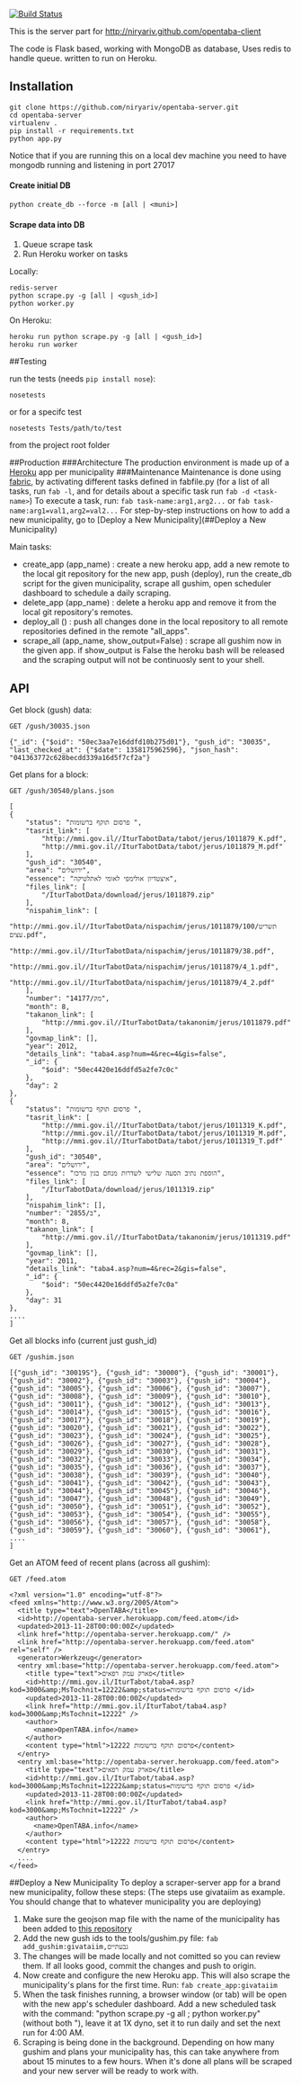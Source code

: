[![Build Status](https://travis-ci.org/niryariv/opentaba-server.png?branch=master)](https://travis-ci.org/niryariv/opentaba-server)

This is the server part for http://niryariv.github.com/opentaba-client

The code is Flask based, working with MongoDB as database, Uses redis to handle queue. written to run on Heroku.

## Installation

    git clone https://github.com/niryariv/opentaba-server.git
    cd opentaba-server
    virtualenv .
    pip install -r requirements.txt
    python app.py

Notice that if you are running this on a local dev machine you need to have mongodb running and listening in port 27017
#### Create initial DB

    python create_db --force -m [all | <muni>]

#### Scrape data into DB

1. Queue scrape task
2. Run Heroku worker on tasks
    
Locally:

    redis-server
    python scrape.py -g [all | <gush_id>]
    python worker.py

On Heroku:

    heroku run python scrape.py -g [all | <gush_id>]
    heroku run worker
    
##Testing

run the tests (needs ```pip install nose```):

    nosetests
or for a specifc test

    nosetests Tests/path/to/test
    
from the project root folder

##Production
###Architecture
The production environment is made up of a [Heroku](http://heroku.com) app per municipality
###Maintenance
Maintenance is done using [fabric](http://fabfile.org), by activating different tasks defined in fabfile.py 
(for a list of all tasks, run `fab -l`, and for details about a specific task run `fab -d <task-name>`)
To execute a task, run: `fab task-name:arg1,arg2...` or `fab task-name:arg1=val1,arg2=val2...`
For step-by-step instructions on how to add a new municipality, go to [Deploy a New Municipality](##Deploy a New Municipality)

Main tasks:
+ create_app (app_name) : create a new heroku app, add a new remote to the local git repository for the new app, 
  push (deploy), run the create_db script for the given municipality, scrape all gushim, open scheduler dashboard
  to schedule a daily scraping.
+ delete_app (app_name) : delete a heroku app and remove it from the local git repository's remotes.
+ deploy_all () : push all changes done in the local repository to all remote repositories defined in the 
  remote "all_apps".
+ scrape_all (app_name, show_output=False) : scrape all gushim now in the given app. if show_output is False
  the heroku bash will be released and the scraping output will not be continuosly sent to your shell.

## API

Get block (gush) data:

    GET /gush/30035.json

    {"_id": {"$oid": "50ec3aa7e16ddfd10b275d01"}, "gush_id": "30035", "last_checked_at": {"$date": 1358175962596}, "json_hash": "041363772c628becdd339a16d5f7cf2a"}

Get plans for a block:

    GET /gush/30540/plans.json

    [
    {
        "status": "פרסום תוקף ברשומות ",
        "tasrit_link": [
            "http://mmi.gov.il//IturTabotData/tabot/jerus/1011879_K.pdf",
            "http://mmi.gov.il//IturTabotData/tabot/jerus/1011879_M.pdf"
        ],
        "gush_id": "30540",
        "area": "ירושלים",
        "essence": "איצטדיון אולימפי לאומי לאתלטיקה",
        "files_link": [
            "/IturTabotData/download/jerus/1011879.zip"
        ],
        "nispahim_link": [
            "http://mmi.gov.il//IturTabotData/nispachim/jerus/1011879/100/תשריט עצים.pdf",
            "http://mmi.gov.il//IturTabotData/nispachim/jerus/1011879/38.pdf",
            "http://mmi.gov.il//IturTabotData/nispachim/jerus/1011879/4_1.pdf",
            "http://mmi.gov.il//IturTabotData/nispachim/jerus/1011879/4_2.pdf"
        ],
        "number": "מק/14177",
        "month": 8,
        "takanon_link": [
            "http://mmi.gov.il//IturTabotData/takanonim/jerus/1011879.pdf"
        ],
        "govmap_link": [],
        "year": 2012,
        "details_link": "taba4.asp?num=4&rec=4&gis=false",
        "_id": {
            "$oid": "50ec4420e16ddfd5a2fe7c0c"
        },
        "day": 2
    },
    {
        "status": "פרסום תוקף ברשומות ",
        "tasrit_link": [
            "http://mmi.gov.il//IturTabotData/tabot/jerus/1011319_K.pdf",
            "http://mmi.gov.il//IturTabotData/tabot/jerus/1011319_M.pdf",
            "http://mmi.gov.il//IturTabotData/tabot/jerus/1011319_T.pdf"
        ],
        "gush_id": "30540",
        "area": "ירושלים",
        "essence": "הוספת נתיב הסעה שלישי לשדרות מנחם בגין מרכז",
        "files_link": [
            "/IturTabotData/download/jerus/1011319.zip"
        ],
        "nispahim_link": [],
        "number": "2855/ב",
        "month": 8,
        "takanon_link": [
            "http://mmi.gov.il//IturTabotData/takanonim/jerus/1011319.pdf"
        ],
        "govmap_link": [],
        "year": 2011,
        "details_link": "taba4.asp?num=4&rec=2&gis=false",
        "_id": {
            "$oid": "50ec4420e16ddfd5a2fe7c0a"
        },
        "day": 31
    },
    .... 
    ]

Get all blocks info (current just gush_id)

    GET /gushim.json
    
    [{"gush_id": "30019S"}, {"gush_id": "30000"}, {"gush_id": "30001"}, {"gush_id": "30002"}, {"gush_id": "30003"}, {"gush_id": "30004"}, {"gush_id": "30005"}, {"gush_id": "30006"}, {"gush_id": "30007"}, {"gush_id": "30008"}, {"gush_id": "30009"}, {"gush_id": "30010"}, {"gush_id": "30011"}, {"gush_id": "30012"}, {"gush_id": "30013"}, {"gush_id": "30014"}, {"gush_id": "30015"}, {"gush_id": "30016"}, {"gush_id": "30017"}, {"gush_id": "30018"}, {"gush_id": "30019"}, {"gush_id": "30020"}, {"gush_id": "30021"}, {"gush_id": "30022"}, {"gush_id": "30023"}, {"gush_id": "30024"}, {"gush_id": "30025"}, {"gush_id": "30026"}, {"gush_id": "30027"}, {"gush_id": "30028"}, {"gush_id": "30029"}, {"gush_id": "30030"}, {"gush_id": "30031"}, {"gush_id": "30032"}, {"gush_id": "30033"}, {"gush_id": "30034"}, {"gush_id": "30035"}, {"gush_id": "30036"}, {"gush_id": "30037"}, {"gush_id": "30038"}, {"gush_id": "30039"}, {"gush_id": "30040"}, {"gush_id": "30041"}, {"gush_id": "30042"}, {"gush_id": "30043"}, {"gush_id": "30044"}, {"gush_id": "30045"}, {"gush_id": "30046"}, {"gush_id": "30047"}, {"gush_id": "30048"}, {"gush_id": "30049"}, {"gush_id": "30050"}, {"gush_id": "30051"}, {"gush_id": "30052"}, {"gush_id": "30053"}, {"gush_id": "30054"}, {"gush_id": "30055"}, {"gush_id": "30056"}, {"gush_id": "30057"}, {"gush_id": "30058"}, {"gush_id": "30059"}, {"gush_id": "30060"}, {"gush_id": "30061"},
    ....
    ]


Get an ATOM feed of recent plans (across all gushim):

    GET /feed.atom

    <?xml version="1.0" encoding="utf-8"?>
    <feed xmlns="http://www.w3.org/2005/Atom">
      <title type="text">OpenTABA</title>
      <id>http://opentaba-server.herokuapp.com/feed.atom</id>
      <updated>2013-11-28T00:00:00Z</updated>
      <link href="http://opentaba-server.herokuapp.com/" />
      <link href="http://opentaba-server.herokuapp.com/feed.atom" rel="self" />
      <generator>Werkzeug</generator>
      <entry xml:base="http://opentaba-server.herokuapp.com/feed.atom">
        <title type="text">פארק עמק רפאים</title>
        <id>http://mmi.gov.il/IturTabot/taba4.asp?kod=3000&amp;MsTochnit=12222&amp;status=פרסום תוקף ברשומות </id>
        <updated>2013-11-28T00:00:00Z</updated>
        <link href="http://mmi.gov.il/IturTabot/taba4.asp?kod=3000&amp;MsTochnit=12222" />
        <author>
          <name>OpenTABA.info</name>
        </author>
        <content type="html">פרסום תוקף ברשומות 12222</content>
      </entry>
      <entry xml:base="http://opentaba-server.herokuapp.com/feed.atom">
        <title type="text">פארק עמק רפאים</title>
        <id>http://mmi.gov.il/IturTabot/taba4.asp?kod=3000&amp;MsTochnit=12222&amp;status=פרסום תוקף ברשומות </id>
        <updated>2013-11-28T00:00:00Z</updated>
        <link href="http://mmi.gov.il/IturTabot/taba4.asp?kod=3000&amp;MsTochnit=12222" />
        <author>
          <name>OpenTABA.info</name>
        </author>
        <content type="html">פרסום תוקף ברשומות 12222</content>
      </entry>
      ....
    </feed>

##Deploy a New Municipality
To deploy a scraper-server app for a brand new municipality, follow these steps:
(The steps use givataiim as example. You should change that to whatever
municipality you are deploying)
1. Make sure the geojson map file with the name of the municipality has 
   been added to [this repository](http://github.com/niryariv/israel_gushim)
2. Add the new gush ids to the tools/gushim.py file:
   `fab add_gushim:givataiim,גבעתיים`
3. The changes will be made locally and not comitted so you can review them.
   If all looks good, commit the changes and push to origin.
4. Now create and configure the new Heroku app. This will also scrape the 
   municipality's plans for the first time. Run:
   `fab create_app:givataiim`
5. When the task finishes running, a browser window (or tab) will be open with 
   the new app's scheduler dashboard. Add a new scheduled task with the 
   command: "python scrape.py -g all ; python worker.py" (without both "), 
   leave it at 1X dyno, set it to run daily and set the next run for 4:00 AM.
6. Scraping is being done in the background. Depending on how many gushim and 
   plans your municipality has, this can take anywhere from about 15 minutes 
   to a few hours. When it's done all plans will be scraped and your new server 
   will be ready to work with.
